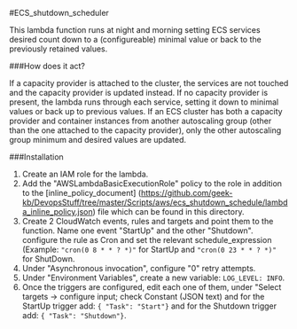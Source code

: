 #ECS_shutdown_scheduler

This lambda function runs at night and morning setting ECS services desired count down to a (configureable) minimal value or back to the previously retained values.

###How does it act?

If a capacity provider is attached to the cluster, the services are not touched and the capacity provider is updated instead.
If no capacity provider is present, the lambda runs through each service, setting it down to minimal values or back up to previous values.
If an ECS cluster has both a capacity provider and container instances from another autoscaling group (other than the one attached to the capacity provider),
only the other autoscaling group minimum and desired values are updated.

###Installation

1. Create an IAM role for the lambda.
2. Add the "AWSLambdaBasicExecutionRole" policy to the role in addition to the [inline\_policy_document] (https://github.com/geek-kb/DevopsStuff/tree/master/Scripts/aws/ecs_shutdown_schedule/lambda_inline_policy.json) file which can be found in this directory.
3. Create 2 CloudWatch events, rules and targets and point them to the function. Name one event "StartUp" and the other "Shutdown". configure the rule as Cron and set the relevant schedule_expression (Example: `"cron(0 8 * * ? *)"` for StartUp and `"cron(0 23 * * ? *)"` for ShutDown.
4. Under "Asynchronous invocation", configure "0" retry attempts.
5. Under "Environment Variables", create a new variable: `LOG_LEVEL: INFO`.
6. Once the triggers are configured, edit each one of them, under "Select targets -> configure input; check Constant (JSON text) and for the StartUp trigger add: `{ "Task": "Start"}` and for the Shutdown trigger add: `{ "Task": "Shutdown"}`.
